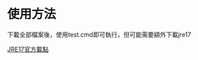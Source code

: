 # 使用方法

下載全部檔案後，使用test.cmd即可執行，但可能需要額外下載jre17

[JRE17官方載點](https://www.oracle.com/java/technologies/javase/jdk17-archive-downloads.html)